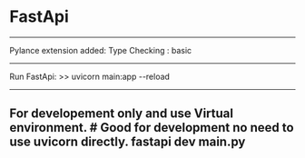 # FastApi
----------------------------------------------------------------
Pylance extension added:
    Type Checking : basic

----------------------------------------------------------------
Run FastApi:
    >> uvicorn main:app --reload

----------------------------------------------------------------
For developement only and use Virtual environment.
    # Good for development no need to use uvicorn directly.
    fastapi dev main.py
----------------------------------------------------------------